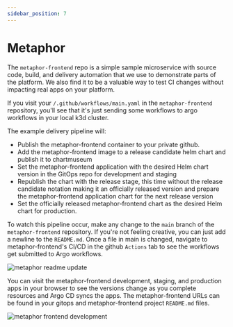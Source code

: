 ```yaml
---
sidebar_position: 7
---
```


# Metaphor

The ```metaphor-frontend``` repo is a simple sample microservice with source code, build, and delivery automation that we use to demonstrate parts of the platform. We also find it to be a valuable way to test CI changes without impacting real apps on your platform.

If you visit your ```/.github/workflows/main.yaml``` in the ```metaphor-frontend``` repository, you'll see that it's just sending some workflows to argo workflows in your local k3d cluster.

The example delivery pipeline will:

- Publish the metaphor-frontend container to your private github.
- Add the metaphor-frontend image to a release candidate helm chart and publish it to chartmuseum
- Set the metaphor-frontend application with the desired Helm chart version in the GitOps repo for development and staging
- Republish the chart with the release stage, this time without the release candidate notation making it an officially released version and prepare the metaphor-frontend application chart for the next release version
- Set the officially released metaphor-frontend chart as the desired Helm chart for production.

To watch this pipeline occur, make any change to the ```main``` branch of the ```metaphor-frontend``` repository. If you're not feeling creative, you can just add a newline to the ```README.md```. Once a file in main is changed, navigate to metaphor-frontend's CI/CD in the github ```Actions``` tab to see the workflows get submitted to Argo workflows.

![metaphor readme update](/img/metaphor-readme-update.png)

You can visit the metaphor-frontend development, staging, and production apps in your browser to see the versions change as you complete resources and Argo CD syncs the apps. The metaphor-frontend URLs can be found in your gitops and metaphor-frontend project ```README.md``` files.

![metaphor frontend development](/img/metaphor-frontend-development.png)
